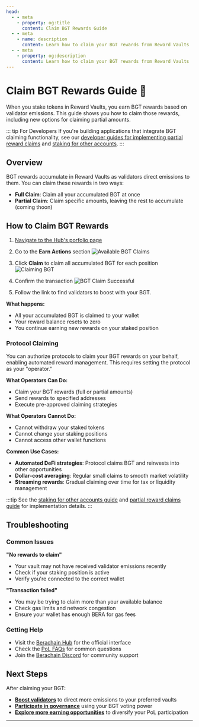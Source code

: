 ```yaml
---
head:
  - - meta
    - property: og:title
      content: Claim BGT Rewards Guide
  - - meta
    - name: description
      content: Learn how to claim your BGT rewards from Reward Vaults
  - - meta
    - property: og:description
      content: Learn how to claim your BGT rewards from Reward Vaults
---
```


<script setup>
  import config from '@berachain/config/constants.json';
</script>

# Claim BGT Rewards Guide 🎁

When you stake tokens in Reward Vaults, you earn BGT rewards based on validator emissions. This guide shows you how to claim those rewards, including new options for claiming partial amounts.

::: tip For Developers
If you're building applications that integrate BGT claiming functionality, see our [developer guides for implementing partial reward claims](/developers/guides/partial-reward-claims) and [staking for other accounts](/developers/guides/staking-for-other-accounts).
:::

## Overview

BGT rewards accumulate in Reward Vaults as validators direct emissions to them. You can claim these rewards in two ways:

- **Full Claim**: Claim all your accumulated BGT at once
- **Partial Claim**: Claim specific amounts, leaving the rest to accumulate (coming thoon)

## How to Claim BGT Rewards

1. [Navigate to the Hub's porfolio page](https://hub.berachain.com/portfolio/)
2. Go to the **Earn Actions** section
   ![Available BGT Claims](/assets/bgt-claim-index.png)

3. Click **Claim** to claim all accumulated BGT for each position
   ![Claiming BGT](/assets/bgt-claim-progress.png)

4. Confirm the transaction
   ![BGT Claim Successful](/assets/bgt-claim-success.png)

5. Follow the link to find validators to boost with your BGT.

**What happens:**

- All your accumulated BGT is claimed to your wallet
- Your reward balance resets to zero
- You continue earning new rewards on your staked position

### Protocol Claiming

You can authorize protocols to claim your BGT rewards on your behalf, enabling automated reward management. This requires setting the protocol as your "operator."

**What Operators Can Do:**

- Claim your BGT rewards (full or partial amounts)
- Send rewards to specified addresses
- Execute pre-approved claiming strategies

**What Operators Cannot Do:**

- Cannot withdraw your staked tokens
- Cannot change your staking positions
- Cannot access other wallet functions

**Common Use Cases:**

- **Automated DeFi strategies**: Protocol claims BGT and reinvests into other opportunities
- **Dollar-cost averaging**: Regular small claims to smooth market volatility
- **Streaming rewards**: Gradual claiming over time for tax or liquidity management

:::tip
See the [staking for other accounts guide](/developers/guides/staking-for-other-accounts) and [partial reward claims guide](/developers/guides/partial-reward-claims) for implementation details.
:::

## Troubleshooting

### Common Issues

**"No rewards to claim"**

- Your vault may not have received validator emissions recently
- Check if your staking position is active
- Verify you're connected to the correct wallet

**"Transaction failed"**

- You may be trying to claim more than your available balance
- Check gas limits and network congestion
- Ensure your wallet has enough BERA for gas fees

### Getting Help

- Visit the [Berachain Hub](https://hub.berachain.com) for the official interface
- Check the [PoL FAQs](/learn/pol/faqs) for common questions
- Join the [Berachain Discord](https://discord.gg/berachain) for community support

## Next Steps

After claiming your BGT:

- **[Boost validators](/learn/guides/boost-a-validator)** to direct more emissions to your preferred vaults
- **[Participate in governance](/learn/governance/)** using your BGT voting power
- **[Explore more earning opportunities](https://hub.berachain.com/earn/)** to diversify your PoL participation

---
